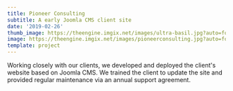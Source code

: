 ```yaml
---
title: Pioneer Consulting
subtitle: A early Joomla CMS client site
date: '2019-02-26'
thumb_image: https://theengine.imgix.net/images/ultra-basil.jpg?auto=format,enhance&q=60
image: https://theengine.imgix.net/images/pioneerconsulting.jpg?auto=format,enhance&q=60
template: project
---
```

Working closely with our clients, we developed and deployed the client's website based on Joomla CMS. We trained the client to update the site and provided regular maintenance via an annual support agreement.
